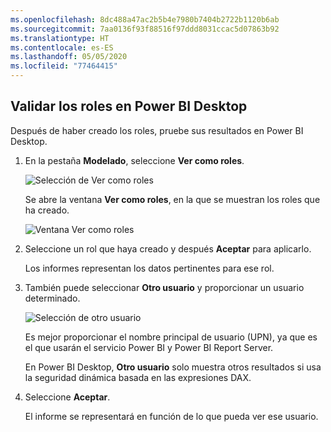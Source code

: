 ```yaml
---
ms.openlocfilehash: 8dc488a47ac2b5b4e7980b7404b2722b1120b6ab
ms.sourcegitcommit: 7aa0136f93f88516f97ddd8031ccac5d07863b92
ms.translationtype: HT
ms.contentlocale: es-ES
ms.lasthandoff: 05/05/2020
ms.locfileid: "77464415"
---
```

## <a name="validate-the-roles-within-power-bi-desktop"></a>Validar los roles en Power BI Desktop
Después de haber creado los roles, pruebe sus resultados en Power BI Desktop.

1. En la pestaña **Modelado**, seleccione **Ver como roles**. 

    ![Selección de Ver como roles](./media/rls-desktop-view-as-roles/powerbi-desktop-rls-view-as-roles.png)

    Se abre la ventana **Ver como roles**, en la que se muestran los roles que ha creado.

    ![Ventana Ver como roles](./media/rls-desktop-view-as-roles/powerbi-desktop-rls-view-as-roles-dialog.png)

3. Seleccione un rol que haya creado y después **Aceptar** para aplicarlo. 

   Los informes representan los datos pertinentes para ese rol.

4. También puede seleccionar **Otro usuario** y proporcionar un usuario determinado. 

    ![Selección de otro usuario](./media/rls-desktop-view-as-roles/powerbi-desktop-rls-other-user.png)

   Es mejor proporcionar el nombre principal de usuario (UPN), ya que es el que usarán el servicio Power BI y Power BI Report Server.

   En Power BI Desktop, **Otro usuario** solo muestra otros resultados si usa la seguridad dinámica basada en las expresiones DAX. 

5. Seleccione **Aceptar**. 

   El informe se representará en función de lo que pueda ver ese usuario.



